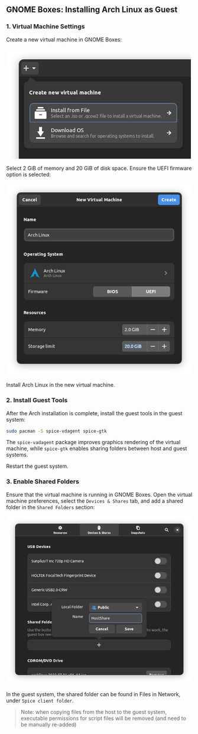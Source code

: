 ## GNOME Boxes: Installing Arch Linux as Guest

### 1. Virtual Machine Settings

Create a new virtual machine in GNOME Boxes:

![](images/boxes-new.png)

Select 2 GiB of memory and 20 GiB of disk space. Ensure the UEFI firmware option is selected:

![](images/boxes-settings.png)

Install Arch Linux in the new virtual machine.

### 2. Install Guest Tools

After the Arch installation is complete, install the guest tools in the guest system:

```bash
sudo pacman -S spice-vdagent spice-gtk
```

The `spice-vadagent` package improves graphics rendering of the virtual machine, while `spice-gtk` enables sharing folders between host and guest systems.

Restart the guest system.

### 3. Enable Shared Folders

Ensure that the virtual machine is running in GNOME Boxes. Open the virtual machine preferences, select the `Devices & Shares` tab, and add a shared folder in the `Shared Folders` section:

![](images/boxes-addshare.png)

In the guest system, the shared folder can be found in Files in Network, under `Spice client folder`.

> Note: when copying files from the host to the guest system, executable permissions for script files will be removed (and need to be manually re-added)
